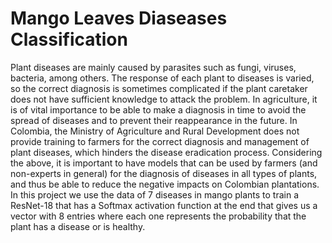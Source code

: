# Mango Leaves Diaseases Classification

Plant diseases are mainly caused by parasites such as fungi, viruses, bacteria, among others. The response of each plant to diseases is varied, so the correct diagnosis is sometimes complicated if the plant caretaker does not have sufficient knowledge to attack the problem. In agriculture, it is of vital importance to be able to make a diagnosis in time to avoid the spread of diseases and to prevent their reappearance in the future. In Colombia, the Ministry of Agriculture and Rural Development does not provide training to farmers for the correct diagnosis and management of plant diseases, which hinders the disease eradication process. Considering the above, it is important to have models that can be used by farmers (and non-experts in general) for the diagnosis of diseases in all types of plants, and thus be able to reduce the negative impacts on Colombian plantations. In this project we use the data of 7 diseases in mango plants to train a ResNet-18 that has a Softmax activation function at the end that gives us a vector with 8 entries where each one represents the probability that the plant has a disease or is healthy.
